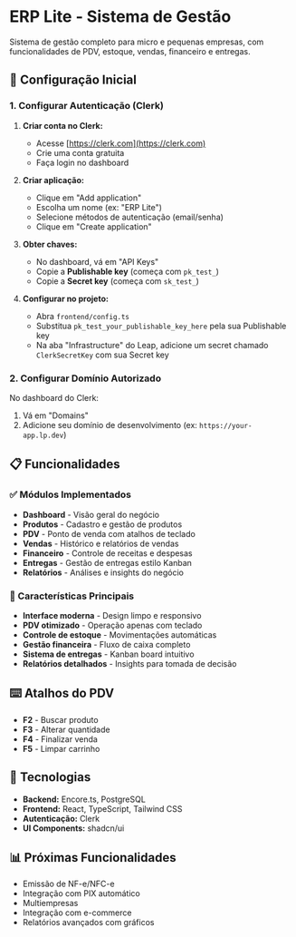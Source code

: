 # ERP Lite - Sistema de Gestão

Sistema de gestão completo para micro e pequenas empresas, com funcionalidades de PDV, estoque, vendas, financeiro e entregas.

## 🚀 Configuração Inicial

### 1. Configurar Autenticação (Clerk)

1. **Criar conta no Clerk:**
   - Acesse [https://clerk.com](https://clerk.com)
   - Crie uma conta gratuita
   - Faça login no dashboard

2. **Criar aplicação:**
   - Clique em "Add application"
   - Escolha um nome (ex: "ERP Lite")
   - Selecione métodos de autenticação (email/senha)
   - Clique em "Create application"

3. **Obter chaves:**
   - No dashboard, vá em "API Keys"
   - Copie a **Publishable key** (começa com `pk_test_`)
   - Copie a **Secret key** (começa com `sk_test_`)

4. **Configurar no projeto:**
   - Abra `frontend/config.ts`
   - Substitua `pk_test_your_publishable_key_here` pela sua Publishable key
   - Na aba "Infrastructure" do Leap, adicione um secret chamado `ClerkSecretKey` com sua Secret key

### 2. Configurar Domínio Autorizado

No dashboard do Clerk:
1. Vá em "Domains"
2. Adicione seu domínio de desenvolvimento (ex: `https://your-app.lp.dev`)

## 📋 Funcionalidades

### ✅ Módulos Implementados

- **Dashboard** - Visão geral do negócio
- **Produtos** - Cadastro e gestão de produtos
- **PDV** - Ponto de venda com atalhos de teclado
- **Vendas** - Histórico e relatórios de vendas
- **Financeiro** - Controle de receitas e despesas
- **Entregas** - Gestão de entregas estilo Kanban
- **Relatórios** - Análises e insights do negócio

### 🎯 Características Principais

- **Interface moderna** - Design limpo e responsivo
- **PDV otimizado** - Operação apenas com teclado
- **Controle de estoque** - Movimentações automáticas
- **Gestão financeira** - Fluxo de caixa completo
- **Sistema de entregas** - Kanban board intuitivo
- **Relatórios detalhados** - Insights para tomada de decisão

## ⌨️ Atalhos do PDV

- **F2** - Buscar produto
- **F3** - Alterar quantidade
- **F4** - Finalizar venda
- **F5** - Limpar carrinho

## 🔧 Tecnologias

- **Backend:** Encore.ts, PostgreSQL
- **Frontend:** React, TypeScript, Tailwind CSS
- **Autenticação:** Clerk
- **UI Components:** shadcn/ui

## 📊 Próximas Funcionalidades

- Emissão de NF-e/NFC-e
- Integração com PIX automático
- Multiempresas
- Integração com e-commerce
- Relatórios avançados com gráficos
